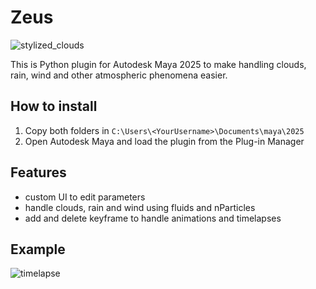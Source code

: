 # Zeus

![stylized_clouds](https://github.com/user-attachments/assets/2f6a96c3-b9c8-4962-bdb3-f27beea8021f)


This is Python plugin for Autodesk Maya 2025 to make handling clouds, rain, wind and other atmospheric phenomena easier.

## How to install
1) Copy both folders in `C:\Users\<YourUsername>\Documents\maya\2025`
2) Open Autodesk Maya and load the plugin from the Plug-in Manager

## Features
- custom UI to edit parameters
- handle clouds, rain and wind using fluids and nParticles
- add and delete keyframe to handle animations and timelapses

## Example
![timelapse](https://github.com/Frol3z/Zeus/blob/main/timelapse.gif)
